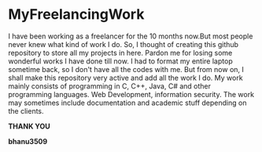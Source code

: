 # MyFreelancingWork

I have been working as a freelancer for the 10 months now.But most people never knew what kind of work I do. So, I thought of creating this github repository to store all my projects in here. Pardon me for losing some wonderful works I have done till now. I had to format my entire laptop sometime back, so I don't have all the codes with me. But from now on, I shall make this repository very active and add all the work I do. My work mainly consists of programming in C, C++, Java, C# and other programming languages. Web Development, information security. The work may sometimes include documentation and academic stuff depending on the clients. 

**THANK YOU**

**bhanu3509**
